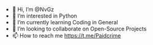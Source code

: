 - 👋 Hi, I’m @NvGz
- 👀 I’m interested in Python
- 🌱 I’m currently learning Coding in General
- 💞️ I’m looking to collaborate on Open-Source Projects
- 📫 How to reach me https://t.me/Paidcrime

<!---
NvGz/NvGz is a ✨ special ✨ repository because its `README.md` (this file) appears on your GitHub profile.
You can click the Preview link to take a look at your changes.
--->
